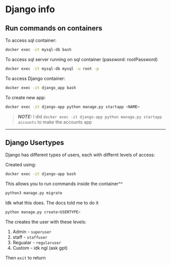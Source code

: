 # Django info

## Run commands on containers
To access sql container:
```bash
docker exec -it mysql-db bash
```
To access sql server running on sql container (password: rootPassword) 
```bash
docker exec -it mysql-db mysql -u root -p
```
To access Django container:
```bash
docker exec -it django_app bash
```

To create new app:
```bash
docker exec -it django-app python manage.py startapp <NAME>
```
> **_NOTE:_** I did `docker exec -it django-app python manage.py startapp accounts` to make the accounts app
---


## Django Usertypes

Django has different types of users, each with differnt levels of access:

Created using:

```bash
docker exec -it django-app bash
```
This allows you to run commands inside the container^^
```bash
python3 manage.py migrate
```
Idk what this does. The docs told me to do it

```bash
python manage.py create<USERTYPE>
```
The creates the user with these levels:
1. Admin - `superuser`
2. staff - `staffuser`
3. Regualar - `regularuser`
4. Custom - idk ngl (ask gpt)

Then `exit` to return 
